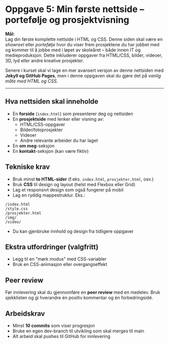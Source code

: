 # Oppgave 5: Min første nettside – portefølje og prosjektvisning

**Mål:**  
Lag din første komplette nettside i HTML og CSS. Denne siden skal være en *showreel* eller *portefølje* hvor du viser frem prosjektene du har jobbet med og kommer til å jobbe med i løpet av skoleåret – både innen IT og medieproduksjon. 
Dette inkluderer oppgaver fra HTML/CSS, bilder, videoer, 3D, lyd eller andre kreative prosjekter.

Senere i kurset skal vi lage en mer avansert versjon av denne nettsiden med **Jekyll og GitHub Pages**, men i denne oppgaven skal du gjøre det på *vanlig måte med HTML og CSS*.

---

## Hva nettsiden skal inneholde
- En **forside** (`index.html`) som presenterer deg og nettsiden
- En **prosjektside** med lenker eller visning av:
  - HTML/CSS-oppgaver
  - Bilder/fotoprosjekter
  - Videoer
  - Andre relevante arbeider du har laget
- En **om meg**-seksjon
- En **kontakt**-seksjon (kan være fiktiv)


## Tekniske krav
- Bruk minst **to HTML-sider** (f.eks. `index.html`, `prosjekter.html`, osv.)
- Bruk **CSS** til design og layout (helst med Flexbox eller Grid)
- Lag et responsivt design som også fungerer på mobil
- Lag en ryddig mappestruktur. Eks.: 
```
/index.html
/style.css
/prosjekter.html
/img/
/video/
```
- Du kan gjenbruke innhold og design fra tidligere oppgaver


## Ekstra utfordringer (valgfritt)
- Legg til en "mørk modus" med CSS-variabler
- Bruk en CSS-animasjon eller overgangseffekt


## Peer review
Før innlevering skal du gjennomføre en **peer review** med en medelev. Bruk sjekklisten og gi hverandre én positiv kommentar og én forbedringsidé.


## Arbeidskrav
- Minst **10 commits** som viser progresjon
- Bruke en egen dev-branch til utvikling som skal merges til main
- Alt arbeid skal pushes til GitHub for innlevering
